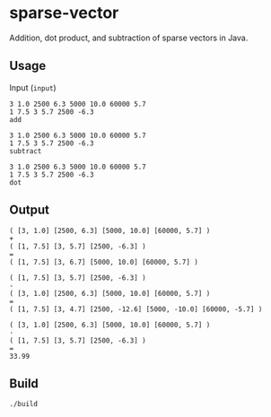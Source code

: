 # sparse-vector
Addition, dot product, and subtraction of sparse vectors in Java.
## Usage
Input (`input`)
```
3 1.0 2500 6.3 5000 10.0 60000 5.7
1 7.5 3 5.7 2500 -6.3
add

3 1.0 2500 6.3 5000 10.0 60000 5.7
1 7.5 3 5.7 2500 -6.3
subtract

3 1.0 2500 6.3 5000 10.0 60000 5.7
1 7.5 3 5.7 2500 -6.3
dot
```
## Output
```
( [3, 1.0] [2500, 6.3] [5000, 10.0] [60000, 5.7] )
+
( [1, 7.5] [3, 5.7] [2500, -6.3] )
=
( [1, 7.5] [3, 6.7] [5000, 10.0] [60000, 5.7] )

( [1, 7.5] [3, 5.7] [2500, -6.3] )
-
( [3, 1.0] [2500, 6.3] [5000, 10.0] [60000, 5.7] )
=
( [1, 7.5] [3, 4.7] [2500, -12.6] [5000, -10.0] [60000, -5.7] )

( [3, 1.0] [2500, 6.3] [5000, 10.0] [60000, 5.7] )
·
( [1, 7.5] [3, 5.7] [2500, -6.3] )
=
33.99

```
## Build
```
./build
```
